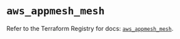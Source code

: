 # `aws_appmesh_mesh`

Refer to the Terraform Registry for docs: [`aws_appmesh_mesh`](https://registry.terraform.io/providers/hashicorp/aws/5.81.0/docs/resources/appmesh_mesh).
